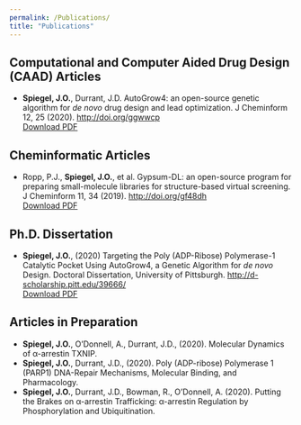 ```yaml
---
permalink: /Publications/
title: "Publications"
---
```


## Computational and Computer Aided Drug Design (CAAD) Articles

- **Spiegel, J.O.**, Durrant, J.D. AutoGrow4: an open-source genetic algorithm for *de novo* drug design and lead optimization. J Cheminform 12, 25 (2020). <http://doi.org/ggwwcp> <br />
    <a id="raw-url" href="https://jacob-spiegel.github.io/assets/Papers/AutoGrow4_2020.pdf">Download PDF</a>


## Cheminformatic Articles

- Ropp, P.J., **Spiegel, J.O.**, et al. Gypsum-DL: an open-source program for preparing small-molecule libraries for structure-based virtual screening. J Cheminform 11, 34 (2019). <http://doi.org/gf48dh> <br />
    <a id="raw-url" href="https://jacob-spiegel.github.io/assets/Papers/AutoGrow4_2020.pdf">Download PDF</a>

## Ph.D. Dissertation
- **Spiegel, J.O.**, (2020) Targeting the Poly (ADP-Ribose) Polymerase-1 Catalytic Pocket Using AutoGrow4, a Genetic Algorithm for *de novo* Design. Doctoral Dissertation, University of Pittsburgh. <http://d-scholarship.pitt.edu/39666/> <br />
    <a id="raw-url" href="https://jacob-spiegel.github.io/assets/Papers/Jacob_Spiegel_Thesis.pdf">Download PDF</a>

## Articles in Preparation
- **Spiegel, J.O.**, O’Donnell, A., Durrant, J.D., (2020). Molecular Dynamics of α-arrestin TXNIP. 
- **Spiegel, J.O.**, Durrant, J.D., (2020). Poly (ADP-ribose) Polymerase 1 (PARP1) DNA-Repair Mechanisms, Molecular Binding, and Pharmacology.
- **Spiegel, J.O.**, Durrant, J.D., Bowman, R., O’Donnell, A. (2020). Putting the Brakes on α-arrestin Trafficking: α-arrestin Regulation by Phosphorylation and Ubiquitination.
